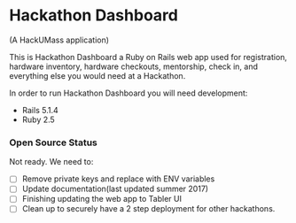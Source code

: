 # Hackathon Dashboard
(A HackUMass application)

This is Hackathon Dashboard a Ruby on Rails web app used for registration, hardware inventory, hardware checkouts, mentorship, check in, and everything else you would need at a Hackathon.

In order to run Hackathon Dashboard you will need development:
* Rails 5.1.4
* Ruby 2.5

### Open Source Status
Not ready. We need to:
- [ ] Remove private keys and replace with ENV variables
- [ ] Update documentation(last updated summer 2017)
- [ ] Finishing updating the web app to Tabler UI
- [ ] Clean up to securely have a 2 step deployment for other hackathons.

